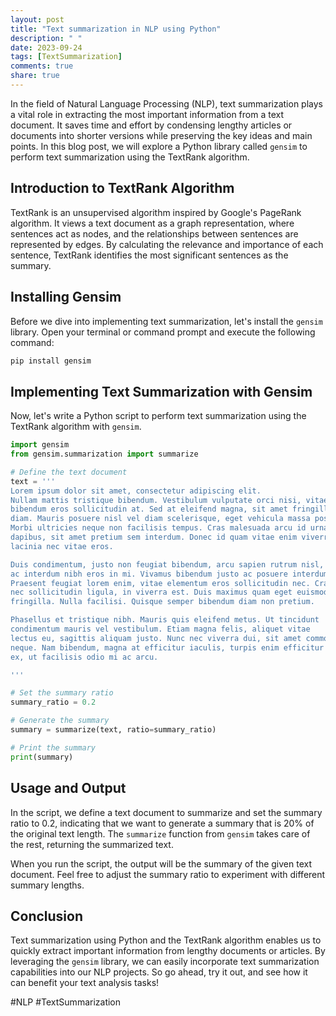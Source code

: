 ```yaml
---
layout: post
title: "Text summarization in NLP using Python"
description: " "
date: 2023-09-24
tags: [TextSummarization]
comments: true
share: true
---
```

In the field of Natural Language Processing (NLP), text summarization plays a vital role in extracting the most important information from a text document. It saves time and effort by condensing lengthy articles or documents into shorter versions while preserving the key ideas and main points. In this blog post, we will explore a Python library called `gensim` to perform text summarization using the TextRank algorithm.

## Introduction to TextRank Algorithm
TextRank is an unsupervised algorithm inspired by Google's PageRank algorithm. It views a text document as a graph representation, where sentences act as nodes, and the relationships between sentences are represented by edges. By calculating the relevance and importance of each sentence, TextRank identifies the most significant sentences as the summary.

## Installing Gensim
Before we dive into implementing text summarization, let's install the `gensim` library. Open your terminal or command prompt and execute the following command:

```python
pip install gensim
```

## Implementing Text Summarization with Gensim
Now, let's write a Python script to perform text summarization using the TextRank algorithm with `gensim`.

```python
import gensim
from gensim.summarization import summarize

# Define the text document
text = '''
Lorem ipsum dolor sit amet, consectetur adipiscing elit. 
Nullam mattis tristique bibendum. Vestibulum vulputate orci nisi, vitae 
bibendum eros sollicitudin at. Sed at eleifend magna, sit amet fringilla
diam. Mauris posuere nisl vel diam scelerisque, eget vehicula massa posuere. 
Morbi ultricies neque non facilisis tempus. Cras malesuada arcu id urna 
dapibus, sit amet pretium sem interdum. Donec id quam vitae enim viverra 
lacinia nec vitae eros.

Duis condimentum, justo non feugiat bibendum, arcu sapien rutrum nisl, 
ac interdum nibh eros in mi. Vivamus bibendum justo ac posuere interdum. 
Praesent feugiat lorem enim, vitae elementum eros sollicitudin nec. Cras 
nec sollicitudin ligula, in viverra est. Duis maximus quam eget euismod
fringilla. Nulla facilisi. Quisque semper bibendum diam non pretium.

Phasellus et tristique nibh. Mauris quis eleifend metus. Ut tincidunt 
condimentum mauris vel vestibulum. Etiam magna felis, aliquet vitae 
lectus eu, sagittis aliquam justo. Nunc nec viverra dui, sit amet commodo 
neque. Nam bibendum, magna at efficitur iaculis, turpis enim efficitur 
ex, ut facilisis odio mi ac arcu.

'''

# Set the summary ratio
summary_ratio = 0.2

# Generate the summary
summary = summarize(text, ratio=summary_ratio)

# Print the summary
print(summary)
```

## Usage and Output
In the script, we define a text document to summarize and set the summary ratio to 0.2, indicating that we want to generate a summary that is 20% of the original text length. The `summarize` function from `gensim` takes care of the rest, returning the summarized text.

When you run the script, the output will be the summary of the given text document. Feel free to adjust the summary ratio to experiment with different summary lengths.

## Conclusion
Text summarization using Python and the TextRank algorithm enables us to quickly extract important information from lengthy documents or articles. By leveraging the `gensim` library, we can easily incorporate text summarization capabilities into our NLP projects. So go ahead, try it out, and see how it can benefit your text analysis tasks!

#NLP #TextSummarization